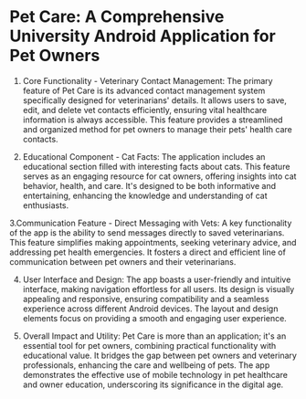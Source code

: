 # Pet Care: A Comprehensive University Android Application for Pet Owners

1. Core Functionality - Veterinary Contact Management:
  The primary feature of Pet Care is its advanced contact management system specifically designed for veterinarians' details.
It allows users to save, edit, and delete vet contacts efficiently, ensuring vital healthcare information is always accessible.
This feature provides a streamlined and organized method for pet owners to manage their pets' health care contacts.

2. Educational Component - Cat Facts:
  The application includes an educational section filled with interesting facts about cats.
This feature serves as an engaging resource for cat owners, offering insights into cat behavior, health, and care.
It's designed to be both informative and entertaining, enhancing the knowledge and understanding of cat enthusiasts.

3.Communication Feature - Direct Messaging with Vets:
  A key functionality of the app is the ability to send messages directly to saved veterinarians.
This feature simplifies making appointments, seeking veterinary advice, and addressing pet health emergencies.
It fosters a direct and efficient line of communication between pet owners and their veterinarians.

4. User Interface and Design:
  The app boasts a user-friendly and intuitive interface, making navigation effortless for all users.
Its design is visually appealing and responsive, ensuring compatibility and a seamless experience across different Android devices.
The layout and design elements focus on providing a smooth and engaging user experience.

5. Overall Impact and Utility:
  Pet Care is more than an application; it's an essential tool for pet owners, combining practical functionality with educational value.
It bridges the gap between pet owners and veterinary professionals, enhancing the care and wellbeing of pets.
The app demonstrates the effective use of mobile technology in pet healthcare and owner education, underscoring its significance in the digital age.

